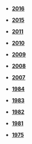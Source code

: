 * **[2016](fr/2016/)**

* **[2015](fr/2015/)**

* **[2011](fr/2011/)**

* **[2010](fr/2010/)**

* **[2009](fr/2009/)**

* **[2008](fr/2008/)**

* **[2007](fr/2007/)**

* **[1984](fr/1984/)**

* **[1983](fr/1983/)**

* **[1982](fr/1982/)**

* **[1981](fr/1981/)**

* **[1975](fr/1975/)**
